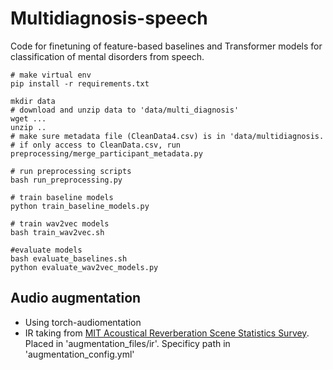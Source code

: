 # Multidiagnosis-speech

Code for finetuning of feature-based baselines and Transformer models for classification of mental disorders from speech.

```
# make virtual env
pip install -r requirements.txt

mkdir data
# download and unzip data to 'data/multi_diagnosis'
wget ...
unzip ..
# make sure metadata file (CleanData4.csv) is in 'data/multidiagnosis.
# if only access to CleanData.csv, run preprocessing/merge_participant_metadata.py

# run preprocessing scripts
bash run_preprocessing.py

# train baseline models
python train_baseline_models.py

# train wav2vec models
bash train_wav2vec.sh

#evaluate models
bash evaluate_baselines.sh
python evaluate_wav2vec_models.py

```

## Audio augmentation
- Using torch-audiomentation
- IR taking from [MIT Acoustical Reverberation Scene Statistics Survey](https://mcdermottlab.mit.edu/Reverb/IR_Survey.html). Placed in 'augmentation_files/ir'. Specificy path in 'augmentation_config.yml'
